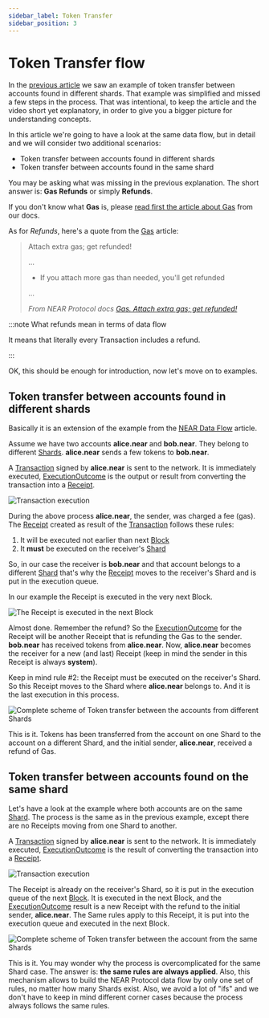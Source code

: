 ```yaml
---
sidebar_label: Token Transfer
sidebar_position: 3
---
```


# Token Transfer flow

In the [previous article](near-data-flow.md) we saw an example of token transfer between accounts found in different shards. That example was simplified and missed a few steps in the process. That was intentional, to keep the article and the video short yet explanatory, in order to give you a bigger picture for understanding concepts.

In this article we're going to have a look at the same data flow, but in detail and we will consider two additional scenarios:

- Token transfer between accounts found in different shards
- Token transfer between accounts found in the same shard

You may be asking what was missing in the previous explanation. The short answer is: **Gas Refunds** or simply **Refunds**.

If you don't know what **Gas** is, please [read first the article about Gas](https://docs.near.org/concepts/basics/transactions/gas) from our docs.

As for *Refunds*, here's a quote from the [Gas](https://docs.near.org/concepts/basics/transactions/gas) article:

> Attach extra gas; get refunded!
>
> ...
>
> - If you attach more gas than needed, you'll get refunded
>
> ...
>
> *From NEAR Protocol docs [Gas. Attach extra gas; get refunded!](https://docs.near.org/concepts/basics/transactions/gas#attach-extra-gas-get-refunded)*


:::note What refunds mean in terms of data flow

It means that literally every Transaction includes a refund.

:::

OK, this should be enough for introduction, now let's move on to examples.


## Token transfer between accounts found in different shards

Basically it is an extension of the example from the [NEAR Data Flow](near-data-flow.md) article.

Assume we have two accounts **alice.near** and **bob.near**. They belong to different [Shards](https://near-indexers.io/docs/data-flow-and-structures/structures/shard). **alice.near** sends a few tokens to **bob.near**.

A [Transaction](https://near-indexers.io/docs/data-flow-and-structures/structures/transaction) signed by **alice.near** is sent to the network. It is immediately executed, [ExecutionOutcome](https://near-indexers.io/docs/data-flow-and-structures/structures/execution_outcome) is the output or result from converting the transaction into a [Receipt](https://near-indexers.io/docs/data-flow-and-structures/structures/receipt).

![Transaction execution](/docs/flow/03-tx-outcome-receipt.png)

During the above process **alice.near**, the sender, was charged a fee (gas). The [Receipt](https://near-indexers.io/docs/data-flow-and-structures/structures/receipt) created as result of the [Transaction](https://near-indexers.io/docs/data-flow-and-structures/structures/transaction) follows these rules:

1. It will be executed not earlier than next [Block](https://near-indexers.io/docs/data-flow-and-structures/structures/block)
2. It **must** be executed on the receiver's [Shard](https://near-indexers.io/docs/data-flow-and-structures/structures/shard)

So, in our case the receiver is **bob.near** and that account belongs to a different [Shard](https://near-indexers.io/docs/data-flow-and-structures/structures/shard) that's why the [Receipt](https://near-indexers.io/docs/data-flow-and-structures/structures/receipt) moves to the receiver's Shard and is put in the execution queue.

In our example the Receipt is executed in the very next Block.

![The Receipt is executed in the next Block](/docs/flow/04-send-nears-flow.png)

Almost done. Remember the refund? So the [ExecutionOutcome](https://near-indexers.io/docs/data-flow-and-structures/structures/execution_outcome) for the Receipt will be another Receipt that is refunding the Gas to the sender. **bob.near** has received tokens from **alice.near**. Now, **alice.near** becomes the receiver for a new (and last) Receipt (keep in mind the sender in this Receipt is always **system**).

Keep in mind rule #2: the Receipt must be executed on the receiver's Shard. So this Receipt moves to the Shard where **alice.near** belongs to. And it is the last execution in this process.

![Complete scheme of Token transfer between the accounts from different Shards](/docs/flow-token-transfer/01-diff-shards-complete.png)

This is it. Tokens has been transferred from the account on one Shard to the account on a different Shard, and the initial sender, **alice.near**, received a refund of Gas.


## Token transfer between accounts found on the same shard

Let's have a look at the example where both accounts are on the same [Shard](https://near-indexers.io/docs/data-flow-and-structures/structures/shard). The process is the same as in the previous example, except there are no Receipts moving from one Shard to another.

A [Transaction](https://near-indexers.io/docs/data-flow-and-structures/structures/transaction) signed by **alice.near** is sent to the network. It is immediately executed, [ExecutionOutcome](https://near-indexers.io/docs/data-flow-and-structures/structures/execution_outcome) is the result of converting the transaction into a [Receipt](https://near-indexers.io/docs/data-flow-and-structures/structures/receipt).

![Transaction execution](/docs/flow/03-tx-outcome-receipt.png)

The Receipt is already on the receiver's Shard, so it is put in the execution queue of the next [Block](https://near-indexers.io/docs/data-flow-and-structures/structures/block). It is executed in the next Block, and the [ExecutionOutcome](https://near-indexers.io/docs/data-flow-and-structures/structures/execution_outcome) result is a new Receipt with the refund to the initial sender, **alice.near**. 
The Same rules apply to this Receipt, it is put into the execution queue and executed in the next Block.

![Complete scheme of Token transfer between the account from the same Shards](/docs/flow-token-transfer/02-same-shard-complete.png)

This is it. You may wonder why the process is overcomplicated for the same Shard case. The answer is: **the same rules are always applied**. Also, this mechanism allows to build the NEAR Protocol data flow by only one set of rules, no matter how many Shards exist. Also, we avoid a lot of "ifs" and we don't have to keep in mind different corner cases because the process always follows the same rules.

